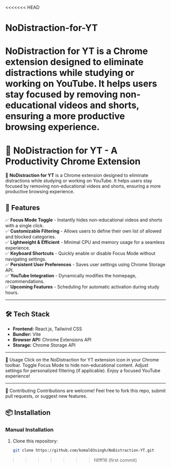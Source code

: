 <<<<<<< HEAD
# NoDistraction-for-YT
NoDistraction for YT is a Chrome extension designed to eliminate distractions while studying or working on YouTube. It helps users stay focused by removing non-educational videos and shorts, ensuring a more productive browsing experience.  
=======
# 📌 NoDistraction for YT - A Productivity Chrome Extension  

🚀 **NoDistraction for YT** is a Chrome extension designed to eliminate distractions while studying or working on YouTube. It helps users stay focused by removing non-educational videos and shorts, ensuring a more productive browsing experience.  

## 🌟 Features  

✅ **Focus Mode Toggle** - Instantly hides non-educational videos and shorts with a single click.  
✅ **Customizable Filtering** - Allows users to define their own list of allowed and blocked categories.  
✅ **Lightweight & Efficient** - Minimal CPU and memory usage for a seamless experience.  
✅ **Keyboard Shortcuts** - Quickly enable or disable Focus Mode without navigating settings.  
✅ **Persistent User Preferences** - Saves user settings using Chrome Storage API.  
✅ **YouTube Integration** - Dynamically modifies the homepage, recommendations.  
✅ **Upcoming Features** - Scheduling for automatic activation during study hours.  

---

## 🛠 Tech Stack  

- **Frontend:** React.js, Tailwind CSS  
- **Bundler:** Vite  
- **Browser API:** Chrome Extensions API  
- **Storage:** Chrome Storage API

---

📝 Usage
Click on the NoDistraction for YT extension icon in your Chrome toolbar.
Toggle Focus Mode to hide non-educational content.
Adjust settings for personalized filtering (if applicable).
Enjoy a focused YouTube experience!

---

🤝 Contributing
Contributions are welcome! Feel free to fork this repo, submit pull requests, or suggest new features.


## 📦 Installation  

### Manual Installation  
1. Clone this repository:  
   ```bash
   git clone https://github.com/komal03singh/NoDistraction-YT.git
>>>>>>> f4fff16 (first commit)
